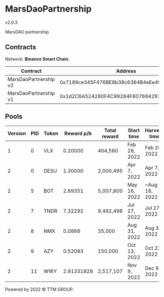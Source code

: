 # MarsDaoPartnership
v2.0.3

MarsDAO partnership.

## Contracts

Network: **Binance Smart Chain**.

| Contract              | Address                                    |
| --------------------- | ------------------------------------------ |
| MarsDaoPartnership v2 | 0x7189ce345F476BE8b38c6364B4eEe49f76177f4a |
| MarsDaoPartnership v1 | 0x1d2C6A524260F4C99284F607664297AcA6668ED6 |

## Pools

| Version | PID | Token | Reward p/b | Total reward | Start time   | Harvers time  | Vault                                      |
| ------- | --- | ----- | ---------- | ------------ | ------------ | ------------- | ------------------------------------------ |
| 1       | 0   | VLX   | 0.20000    | 404,560      | Feb 28, 2022 | Feb 28, 2022  | 0xbE341c23825C6B1E66a315f02182D41029c0D8c4 |
| 2       | 0   | DESU  | 1.30000    | 2,000,495    | Apr 7, 2022  | Apr 7, 2022   | 0xA1DC38B74A961bfb53C74433FA29C886ef8aF9d6 |
| 2       | 5   | BOT   | 2.89351    | 5,007,800    | May 16, 2022 | ~Aug 16, 2022 | 0x3e495F134c8204e2A842438e919735E84A8d3ddc |
| 2       | 7   | TNDR  | 7.32292    | 9,492,498    | Jul 27, 2022 | Jul 27, 2022  | 0x78436701C092D86B88E319C413743fb7d7F93D7B |
| 2       | 8   | NMX   | 0.0868     | 35,000       | Aug 31, 2022 | Aug 31, 2022  | 0x99F1D822194fc4a4054526b292aE85262042469B |
| 2       | 9   | AZY   | 0.52083    | 150,000      | Oct 13, 2022 | Oct 23, 2022  | 0x6c7ca4941f0cFde81AD7C9025Ba7FEda76818A02 |
| 2       | 11  | WWY   | 2.91331828 | 2,517,107    | Nov 9, 2022  | Dec 9, 2022   | 0xfF18c6f011A6fEbAee55f656db9baE145fFc7056 |

Powered by 2022 © TTM GROUP.

